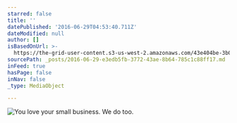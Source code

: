 ```yaml
---
starred: false
title: ''
datePublished: '2016-06-29T04:53:40.711Z'
dateModified: null
author: []
isBasedOnUrl: >-
  https://the-grid-user-content.s3-us-west-2.amazonaws.com/43e404be-3b0d-4b6f-a654-b37da51297f8.jpg
sourcePath: _posts/2016-06-29-e3edb5fb-3772-43ae-8b64-785c1c88ff17.md
inFeed: true
hasPage: false
inNav: false
_type: MediaObject

---
```

![You love your small business.  We do too. ](https://the-grid-user-content.s3-us-west-2.amazonaws.com/43e404be-3b0d-4b6f-a654-b37da51297f8.jpg)